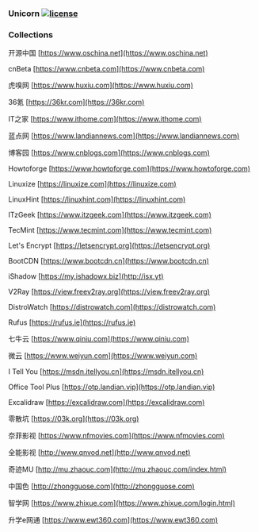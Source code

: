 ### Unicorn [![license](https://img.shields.io/badge/license-MIT-brightgreen.svg?style=flat)](https://github.com/huaiping/unicorn/blob/master/LICENSE)

### Collections
开源中国 [https://www.oschina.net](https://www.oschina.net)  

cnBeta [https://www.cnbeta.com](https://www.cnbeta.com)  

虎嗅网 [https://www.huxiu.com](https://www.huxiu.com)  

36氪 [https://36kr.com](https://36kr.com)  

IT之家 [https://www.ithome.com](https://www.ithome.com)  

蓝点网 [https://www.landiannews.com](https://www.landiannews.com)  

博客园 [https://www.cnblogs.com](https://www.cnblogs.com)  

Howtoforge [https://www.howtoforge.com](https://www.howtoforge.com)  

Linuxize [https://linuxize.com](https://linuxize.com)  

LinuxHint [https://linuxhint.com](https://linuxhint.com)  

ITzGeek [https://www.itzgeek.com](https://www.itzgeek.com)  

TecMint [https://www.tecmint.com](https://www.tecmint.com)  

Let's Encrypt [https://letsencrypt.org](https://letsencrypt.org)  

BootCDN [https://www.bootcdn.cn](https://www.bootcdn.cn)  

iShadow [https://my.ishadowx.biz](http://isx.yt)  

V2Ray [https://view.freev2ray.org](https://view.freev2ray.org)  

DistroWatch [https://distrowatch.com](https://distrowatch.com)  

Rufus [https://rufus.ie](https://rufus.ie)  

七牛云 [https://www.qiniu.com](https://www.qiniu.com)  

微云 [https://www.weiyun.com](https://www.weiyun.com)  

I Tell You [https://msdn.itellyou.cn](https://msdn.itellyou.cn)  

Office Tool Plus [https://otp.landian.vip](https://otp.landian.vip)  

Excalidraw [https://excalidraw.com](https://excalidraw.com)  

零散坑 [https://03k.org](https://03k.org)  

奈菲影视 [https://www.nfmovies.com](https://www.nfmovies.com)  

全能影视 [http://www.qnvod.net](http://www.qnvod.net)  

奇迹MU [http://mu.zhaouc.com](http://mu.zhaouc.com/index.html)  

中国色 [http://zhongguose.com](http://zhongguose.com)  

智学网 [https://www.zhixue.com](https://www.zhixue.com/login.html)  

升学e网通 [https://www.ewt360.com](https://www.ewt360.com)

